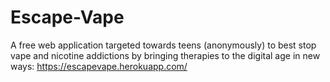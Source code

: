 # Escape-Vape
A free web application targeted towards teens (anonymously) to best stop vape and nicotine addictions by bringing therapies to the digital age in new ways: 
https://escapevape.herokuapp.com/

